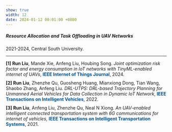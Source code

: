 ```yaml
---
show: true
width: 12
date: 2024-01-12 00:01:00 +0800
---
```


<style>
    ol {
        list-style-type: none; /* 去掉默认数字样式 */
        padding-left: 0;      /* 去掉左边距 */
    }
    ol li {
        counter-increment: list-counter; /* 增加计数器 */
    }
    ol li::before {
        content: "[" counter(list-counter) "] "; /* 使用计数器生成内容 */
        font-weight: bold; /* 加粗编号（可选） */
    }
</style>


<div class="p-4">
    <h5>Resource Allocation and Task Offloading in UAV Networks</h5>
    <h7>2021-2024, Central South University.</h7>
    <hr />
    <ol>
        <li><b>Run Liu</b>, Mande Xie, Anfeng Liu, Houbing Song. <i>Joint optimization risk factor and energy consumption in IoT networks with TinyML-enabled internet of UAVs</i>, <b style="color: #015394;">IEEE Internet of Things Journal</b>, 2024.</li>
        <div style="height: 10px;"></div>
        <li><b>Run Liu</b>, Zhenzhe Qu, Guosheng Huang, Mianxiong Dong, Tian Wang, Shaobo Zhang, Anfeng Liu. <i>DRL-UTPS: DRL-based Trajectory Planning for Unmanned Aerial Vehicles for Data Collection in Dynamic IoT Network</i>, <b style="color: #015394;">IEEE Transactions on Intelligent Vehicles</b>, 2022.</li>
        <div style="height: 10px;"></div>
        <li><b>Run Liu</b>, Anfeng Liu, Zhenzhe Qu, Neal N Xiong. <i>An UAV-enabled intelligent connected transportation system with 6G communications for internet of vehicles</i>, <b style="color: #015394;">IEEE Transactions on Intelligent Transportation Systems</b>, 2021.</li>
    </ol>
    <p>
    </p>
</div>
